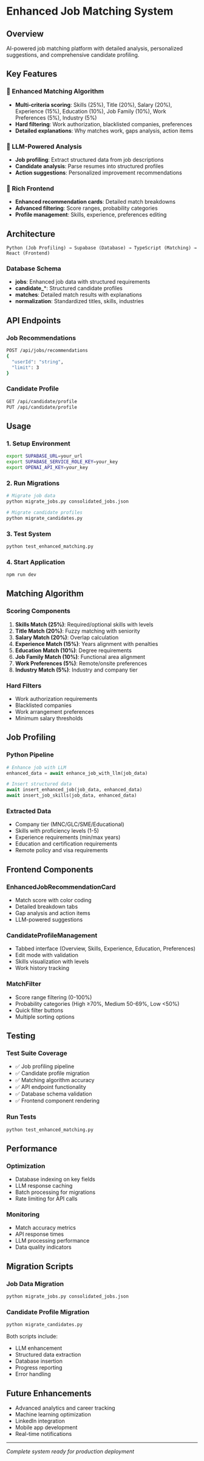 # Enhanced Job Matching System

## Overview
AI-powered job matching platform with detailed analysis, personalized suggestions, and comprehensive candidate profiling.

## Key Features

### 🎯 Enhanced Matching Algorithm
- **Multi-criteria scoring**: Skills (25%), Title (20%), Salary (20%), Experience (15%), Education (10%), Job Family (10%), Work Preferences (5%), Industry (5%)
- **Hard filtering**: Work authorization, blacklisted companies, preferences
- **Detailed explanations**: Why matches work, gaps analysis, action items

### 🤖 LLM-Powered Analysis
- **Job profiling**: Extract structured data from job descriptions
- **Candidate analysis**: Parse resumes into structured profiles
- **Action suggestions**: Personalized improvement recommendations

### 🎨 Rich Frontend
- **Enhanced recommendation cards**: Detailed match breakdowns
- **Advanced filtering**: Score ranges, probability categories
- **Profile management**: Skills, experience, preferences editing

## Architecture

```
Python (Job Profiling) → Supabase (Database) → TypeScript (Matching) → React (Frontend)
```

### Database Schema
- **jobs**: Enhanced job data with structured requirements
- **candidate_***: Structured candidate profiles
- **matches**: Detailed match results with explanations
- **normalization**: Standardized titles, skills, industries

## API Endpoints

### Job Recommendations
```bash
POST /api/jobs/recommendations
{
  "userId": "string",
  "limit": 3
}
```

### Candidate Profile
```bash
GET /api/candidate/profile
PUT /api/candidate/profile
```

## Usage

### 1. Setup Environment
```bash
export SUPABASE_URL=your_url
export SUPABASE_SERVICE_ROLE_KEY=your_key
export OPENAI_API_KEY=your_key
```

### 2. Run Migrations
```bash
# Migrate job data
python migrate_jobs.py consolidated_jobs.json

# Migrate candidate profiles
python migrate_candidates.py
```

### 3. Test System
```bash
python test_enhanced_matching.py
```

### 4. Start Application
```bash
npm run dev
```

## Matching Algorithm

### Scoring Components
1. **Skills Match (25%)**: Required/optional skills with levels
2. **Title Match (20%)**: Fuzzy matching with seniority
3. **Salary Match (20%)**: Overlap calculation
4. **Experience Match (15%)**: Years alignment with penalties
5. **Education Match (10%)**: Degree requirements
6. **Job Family Match (10%)**: Functional area alignment
7. **Work Preferences (5%)**: Remote/onsite preferences
8. **Industry Match (5%)**: Industry and company tier

### Hard Filters
- Work authorization requirements
- Blacklisted companies
- Work arrangement preferences
- Minimum salary thresholds

## Job Profiling

### Python Pipeline
```python
# Enhance job with LLM
enhanced_data = await enhance_job_with_llm(job_data)

# Insert structured data
await insert_enhanced_job(job_data, enhanced_data)
await insert_job_skills(job_data, enhanced_data)
```

### Extracted Data
- Company tier (MNC/GLC/SME/Educational)
- Skills with proficiency levels (1-5)
- Experience requirements (min/max years)
- Education and certification requirements
- Remote policy and visa requirements

## Frontend Components

### EnhancedJobRecommendationCard
- Match score with color coding
- Detailed breakdown tabs
- Gap analysis and action items
- LLM-powered suggestions

### CandidateProfileManagement
- Tabbed interface (Overview, Skills, Experience, Education, Preferences)
- Edit mode with validation
- Skills visualization with levels
- Work history tracking

### MatchFilter
- Score range filtering (0-100%)
- Probability categories (High ≥70%, Medium 50-69%, Low <50%)
- Quick filter buttons
- Multiple sorting options

## Testing

### Test Suite Coverage
- ✅ Job profiling pipeline
- ✅ Candidate profile migration
- ✅ Matching algorithm accuracy
- ✅ API endpoint functionality
- ✅ Database schema validation
- ✅ Frontend component rendering

### Run Tests
```bash
python test_enhanced_matching.py
```

## Performance

### Optimization
- Database indexing on key fields
- LLM response caching
- Batch processing for migrations
- Rate limiting for API calls

### Monitoring
- Match accuracy metrics
- API response times
- LLM processing performance
- Data quality indicators

## Migration Scripts

### Job Data Migration
```bash
python migrate_jobs.py consolidated_jobs.json
```

### Candidate Profile Migration
```bash
python migrate_candidates.py
```

Both scripts include:
- LLM enhancement
- Structured data extraction
- Database insertion
- Progress reporting
- Error handling

## Future Enhancements

- Advanced analytics and career tracking
- Machine learning optimization
- LinkedIn integration
- Mobile app development
- Real-time notifications

---

*Complete system ready for production deployment*

